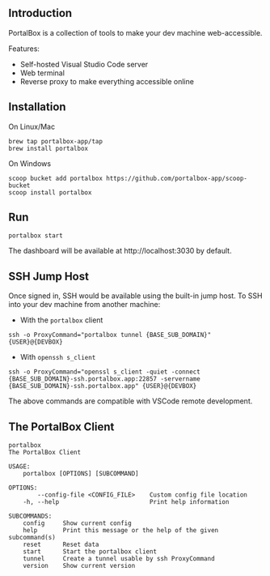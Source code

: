 ## Introduction
PortalBox is a collection of tools to make your dev machine web-accessible.

Features:
- Self-hosted Visual Studio Code server
- Web terminal
- Reverse proxy to make everything accessible online

## Installation
On Linux/Mac
```
brew tap portalbox-app/tap
brew install portalbox
```

On Windows
```
scoop bucket add portalbox https://github.com/portalbox-app/scoop-bucket
scoop install portalbox
```

## Run
```
portalbox start
```

The dashboard will be available at http://localhost:3030 by default.



## SSH Jump Host
Once signed in, SSH would be available using the built-in jump host. To SSH into your dev machine from another machine:

-  With the `portalbox` client
```
ssh -o ProxyCommand="portalbox tunnel {BASE_SUB_DOMAIN}" {USER}@{DEVBOX}
```
- With `openssh s_client`
```
ssh -o ProxyCommand="openssl s_client -quiet -connect {BASE_SUB_DOMAIN}-ssh.portalbox.app:22857 -servername {BASE_SUB_DOMAIN}-ssh.portalbox.app" {USER}@{DEVBOX}
```

The above commands are compatible with VSCode remote development.

## The PortalBox Client


```
portalbox 
The PortalBox Client

USAGE:
    portalbox [OPTIONS] [SUBCOMMAND]

OPTIONS:
        --config-file <CONFIG_FILE>    Custom config file location
    -h, --help                         Print help information

SUBCOMMANDS:
    config     Show current config
    help       Print this message or the help of the given subcommand(s)
    reset      Reset data
    start      Start the portalbox client
    tunnel     Create a tunnel usable by ssh ProxyCommand
    version    Show current version
```
